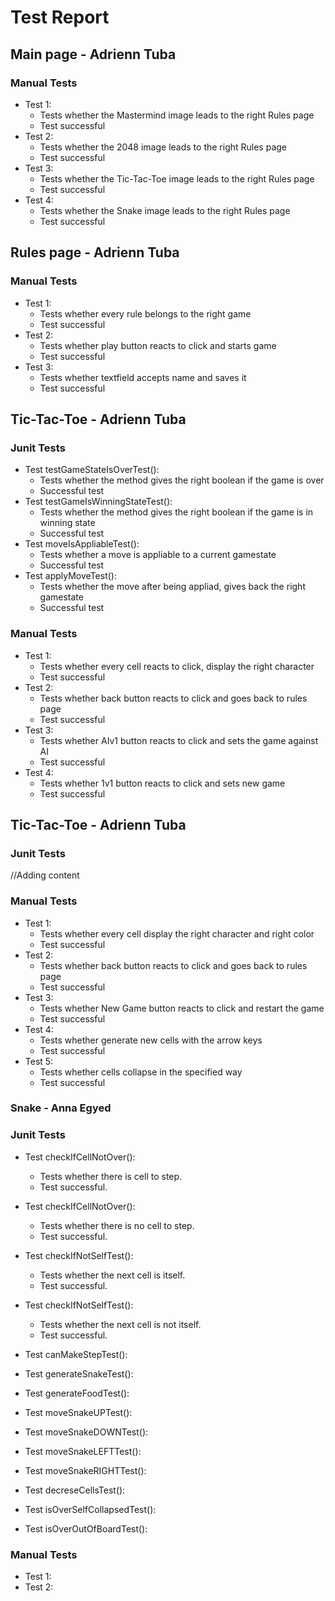 # Test Report

## Main page - Adrienn Tuba

### **Manual Tests**
* Test 1: 
  * Tests whether the Mastermind image leads to the right Rules page
  * Test successful
* Test 2: 
  * Tests whether the 2048 image leads to the right Rules page
  * Test successful
* Test 3: 
  * Tests whether the Tic-Tac-Toe image leads to the right Rules page
  * Test successful
* Test 4: 
  * Tests whether the Snake image leads to the right Rules page
  * Test successful

## Rules page - Adrienn Tuba

### **Manual Tests**
* Test 1:
  * Tests whether every rule belongs to the right game
  * Test successful
* Test 2: 
  * Tests whether play button reacts to click and starts game
  * Test successful
* Test 3:
  * Tests whether textfield accepts name and saves it
  * Test successful

## Tic-Tac-Toe - Adrienn Tuba

### **Junit Tests**

* Test testGameStateIsOverTest():
  * Tests whether the method gives the right boolean if the game is over
  * Successful test
* Test testGameIsWinningStateTest():
  * Tests whether the method gives the right boolean if the game is in winning state
  * Successful test
* Test moveIsAppliableTest():
  * Tests whether a move is appliable to a current gamestate
  * Successful test 
* Test applyMoveTest():
  * Tests whether the move after being appliad, gives back the right gamestate
  * Successful test

### **Manual Tests**
* Test 1:
  * Tests whether every cell reacts to click, display the right character
  * Test successful
* Test 2: 
  * Tests whether back button reacts to click and goes back to rules page
  * Test successful
* Test 3:
  * Tests whether AIv1 button reacts to click and sets the game against AI
  * Test successful
* Test 4: 
  * Tests whether 1v1 button reacts to click and sets new game
  * Test successful
  
## Tic-Tac-Toe - Adrienn Tuba

### **Junit Tests**
//Adding content

### **Manual Tests**
* Test 1:
  * Tests whether every cell display the right character and right color
  * Test successful
* Test 2:
  * Tests whether back button reacts to click and goes back to rules page
  * Test successful
* Test 3:
  * Tests whether New Game button reacts to click and restart the game
  * Test successful
* Test 4:
  * Tests whether generate new cells with the arrow keys
  * Test successful
* Test 5:
  * Tests whether cells collapse in the specified way
  * Test successful
  
### Snake - Anna Egyed

### **Junit Tests**

* Test checkIfCellNotOver():
  * Tests whether there is cell to step.
  * Test successful.
* Test checkIfCellNotOver():
  * Tests whether there is no cell to step.
  * Test successful.

* Test checkIfNotSelfTest():
  * Tests whether the next cell is itself.
  * Test successful.
* Test checkIfNotSelfTest():  
  * Tests whether the next cell is not itself.
  * Test successful.
  
* Test canMakeStepTest():
* Test generateSnakeTest():
* Test generateFoodTest():
* Test moveSnakeUPTest():
* Test moveSnakeDOWNTest():
* Test moveSnakeLEFTTest():
* Test moveSnakeRIGHTTest():
* Test decreseCellsTest():
* Test isOverSelfCollapsedTest():
* Test isOverOutOfBoardTest():

### **Manual Tests**

* Test 1: 
* Test 2: